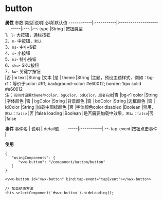 # button


**属性**
参数|类型|说明|必填|默认值
------------|:-----------|:----------------------------|:---:|:--:
type        |String      |按钮类型<br>1、`l`- 大按钮，通栏按钮<br>2、`m`- 中按钮，`默认`<br>3、`ms`- 中小按钮<br>4、`s`- 小按钮<br>5、`mi`- 特小按钮<br>6、`sku`- SKU按钮<br>7、`kw`- 关键字按钮<br>|否   |m
text        |String      |文本						   |是   |
theme       |String      |主题，预设主题样式，例如：bg-r1：等价于color: #fff; background-color: #e60012; border: 1rpx solid #e60012<br>注：`若同时设置theme与color、bgColor、bdColor，后者有效`|否   |bg-r1
color       |String      |字体颜色   				   |否   |
bgColor     |String      |背景颜色					   |否   |
bdColor     |String      |边框颜色					   |否   |
ldColor		|String		 |加载中图标颜色				   |否	 |字体颜色color
disabled    |Boolean     |禁用，`默认：false`			   |否   |false
loading		|Boolean	 |是否需要加载中效果，`默认：false`|否	 |false



**事件** 
事件名 | 说明 | detail值
---------|:-----------|:--:
tap-event|按钮点击事件  |


**使用**
```
{
   "usingComponents": {
      "vwx-button": "/component/button/button"
   }
}
```

```
<vwx-button id="vwx-button" bind:tap-event="tapEvent"></vwx-button>
```

```
// 加载结束方法
this.selectComponent('#vwx-button').hideLoading();
```